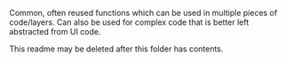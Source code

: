 Common, often reused functions which can be used in multiple pieces of code/layers. Can also be used for complex code that is better left abstracted from UI code.

This readme may be deleted after this folder has contents.
